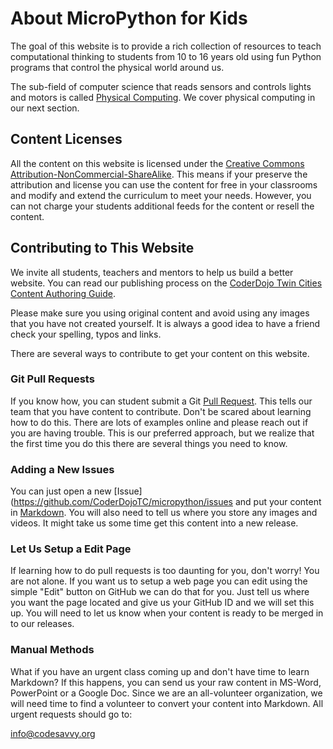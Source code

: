 # About MicroPython for Kids

The goal of this website is to provide a rich collection of resources to teach computational thinking to students from 10 to 16 years old using fun Python programs that control the physical world around us.

The sub-field of computer science that reads sensors and controls lights and motors is called [Physical Computing](../misc/glossary#phyical-computing).  We cover physical computing in our next section.

## Content Licenses
All the content on this website is licensed under the [Creative Commons Attribution-NonCommercial-ShareAlike](https://creativecommons.org/licenses/by-nc-sa/4.0/legalcode).  This means if your preserve the attribution and license you can use the content for free in your classrooms and modify and extend the curriculum to meet your needs.  However, you can not charge your students additional feeds for the content or resell the content.

## Contributing to This Website

We invite all students, teachers and mentors to help us build a better website. You can read our publishing process on the [CoderDojo Twin Cities Content Authoring Guide](https://www.coderdojotc.org/CoderDojoTC/content-authoring-guide/).

Please make sure you using original content and avoid using any images that you have not created yourself.  It is always a good idea to have a friend check your spelling, typos and links.

There are several ways to contribute to get your content on this website.

### Git Pull Requests
If you know how, you can student submit a Git [Pull Request](https://docs.github.com/en/pull-requests/collaborating-with-pull-requests/proposing-changes-to-your-work-with-pull-requests/about-pull-requests).  This tells our team that you have content to contribute.  Don't be scared about learning how to do this.  There are lots of examples online and please reach out if you are having trouble.  This is our preferred approach, but we realize that the first time you do this there are several things you need to know.

### Adding a New Issues
You can just open a new [Issue](https://github.com/CoderDojoTC/micropython/issues and put your content in [Markdown](https://docs.github.com/en/get-started/writing-on-github/getting-started-with-writing-and-formatting-on-github/about-writing-and-formatting-on-github).  You will also need to tell us where you store any images and videos.  It might take us some time get this content into a new release.

### Let Us Setup a Edit Page
If learning how to do pull requests is too daunting for you, don't worry!  You are not alone.  If you want us to setup a web page you can edit using the simple "Edit" button on GitHub we can do that for you.  Just tell us where you want the page located and give us your GitHub ID and we will set this up.  You will need to let us know when your content is ready to be merged in to our releases.

### Manual Methods
What if you have an urgent class coming up and don't have time to learn Markdown?  If this happens, you can send us your raw content in MS-Word, PowerPoint or a Google Doc.  Since we are an all-volunteer organization, we will need time to find a volunteer to convert your content into Markdown.  All urgent requests should go to:

info@codesavvy.org

